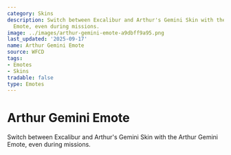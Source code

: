 ```yaml
---
category: Skins
description: Switch between Excalibur and Arthur's Gemini Skin with the Arthur Gemini
  Emote, even during missions.
image: ../images/arthur-gemini-emote-a9dbff9a95.png
last_updated: '2025-09-17'
name: Arthur Gemini Emote
source: WFCD
tags:
- Emotes
- Skins
tradable: false
type: Emotes
---
```


# Arthur Gemini Emote

Switch between Excalibur and Arthur's Gemini Skin with the Arthur Gemini Emote, even during missions.

